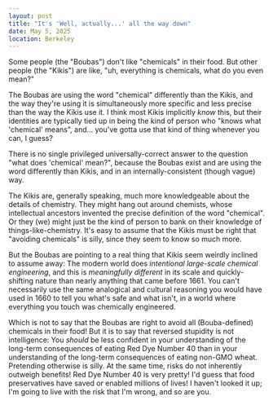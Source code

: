 ```yaml
---
layout: post
title: "It's 'Well, actually...' all the way down"
date: May 5, 2025
location: Berkeley
---
```


Some people (the "Boubas") don't like "chemicals" in their food. But other
people (the "Kikis") are like, "uh, everything is chemicals, what do you even
mean?"

The Boubas are using the word "chemical" differently than the Kikis, and the way
they're using it is simultaneously more specific and less precise than the way
the Kikis use it. I think most Kikis implicitly *know* this, but their
identities are typically tied up in being the kind of person who "knows what
'chemical' means", and... you've gotta use that kind of thing whenever you can,
I guess?

There is no single privileged universally-correct answer to the question "what
does 'chemical' mean?", because the Boubas exist and are using the word differently
than Kikis, and in an internally-consistent (though vague) way.

The Kikis are, generally speaking, much more knowledgeable about the details of
chemistry. They might hang out around chemists, whose intellectual ancestors
invented the precise definition of the word "chemical". Or they (we) might just
be the kind of person to bank on their knowledge of things-like-chemistry. It's
easy to assume that the Kikis must be right that "avoiding chemicals" is silly,
since they seem to know so much more.

But the Boubas are pointing to a real thing that Kikis seem weirdly inclined to
assume away: The modern world does *intentional large-scale chemical
engineering*, and this is *meaningfully different* in its scale and
quickly-shifting nature than nearly anything that came before 1661. You can't
necessarily use the same analogical and cultural reasoning you would have used
in 1660 to tell you what's safe and what isn't, in a world where everything you
touch was chemically engineered.

Which is not to say that the Boubas are right to avoid all (Bouba-defined)
chemicals in their food! But it is to say that reversed stupidity is not
intelligence: You *should* be less confident in your understanding of the
long-term consequences of eating Red Dye Number 40 than in your understanding of
the long-term consequences of eating non-GMO wheat. Pretending otherwise is
silly. At the same time, risks do not inherently outweigh benefits! Red Dye
Number 40 is very pretty! I'd guess that food preservatives have saved or
enabled millions of lives! I haven't looked it up; I'm going to live with the
risk that I'm wrong, and so are you.
